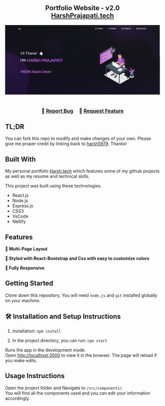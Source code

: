 <h2 align="center">
  Portfolio Website - v2.0<br/>
  <a href="https://harsh07-portfolio.netlify.app/ " target="_blank">HarshPrajapati.tech</a>
</h2>
<div align="center">
  <img alt="Demo" src="/public/demo.png" />
</div>

<br/>

<center>


</center>

<h3 align="center">
    🔹
    <a href="https://github.com/harsh5979/Portfolio/issues">Report Bug</a> &nbsp; &nbsp;
    🔹
    <a href="https://github.com/harsh5979/Portfolio/issues">Request Feature</a>
</h3>

## TL;DR

You can fork this repo to modify and make changes of your own. Please give me proper credit by linking back to [harsh5979](https://github.com/harsh5979/Portfolio). Thanks!

## Built With

My personal portfolio <a href="https://harsh07-portfolio.netlify.app/" target="_blank">Harsh.tech</a> which features some of my github projects as well as my resume and technical skills.<br/>

This project was built using these technologies.

- React.js
- Node.js
- Express.js
- CSS3
- VsCode
- Netlify

## Features

**📖 Multi-Page Layout**

**🎨 Styled with React-Bootstrap and Css with easy to customize colors**

**📱 Fully Responsive**

## Getting Started

Clone down this repository. You will need `node.js` and `git` installed globally on your machine.

## 🛠 Installation and Setup Instructions

1. Installation: `npm install`

2. In the project directory, you can run: `npm start`

Runs the app in the development mode.\
Open [http://localhost:3000](http://localhost:3000) to view it in the browser.
The page will reload if you make edits.

## Usage Instructions

Open the project folder and Navigate to `/src/components/`. <br/>
You will find all the components used and you can edit your information accordingly.

